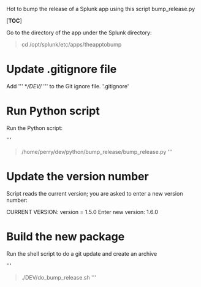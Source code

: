 Hot to bump the release of a Splunk app using this script bump_release.py

[__TOC__]

Go to the directory of the app under the Splunk directory:

> cd /opt/splunk/etc/apps/theapptobump

# Update .gitignore file
Add
'''
**/DEV/*
'''
to the Git ignore file. '.gitignore'


# Run Python script
Run the Python script:

'''
> /home/perry/dev/python/bump_release/bump_release.py
'''

# Update the version number
Script reads the current version; you are asked to enter a new version number:

CURRENT VERSION:
version = 1.5.0
Enter new version: 1.6.0

# Build the new package
Run the shell script to do a git update and create an archive

'''
> ./DEV/do_bump_release.sh
'''
